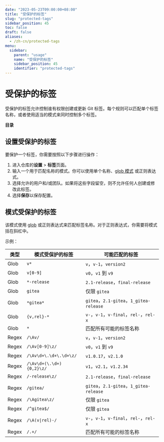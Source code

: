 ```yaml
---
date: "2023-05-23T09:00:00+08:00"
title: "受保护的标签"
slug: "protected-tags"
sidebar_position: 45
toc: false
draft: false
aliases:
  - /zh-cn/protected-tags
menu:
  sidebar:
    parent: "usage"
    name: "受保护的标签"
    sidebar_position: 45
    identifier: "protected-tags"
---
```


# 受保护的标签

受保护的标签允许控制谁有权限创建或更新 Git 标签。每个规则可以匹配单个标签名称，或者使用适当的模式来同时控制多个标签。

**目录**

## 设置受保护的标签

要保护一个标签，你需要按照以下步骤进行操作：

1. 进入仓库的**设置** > **标签**页面。
2. 输入一个用于匹配名称的模式。你可以使用单个名称、[glob 模式](https://pkg.go.dev/github.com/gobwas/glob#Compile) 或正则表达式。
3. 选择允许的用户和/或团队。如果将这些字段留空，则不允许任何人创建或修改此标签。
4. 选择**保存**以保存配置。

## 模式受保护的标签

该模式使用 [glob](https://pkg.go.dev/github.com/gobwas/glob#Compile) 或正则表达式来匹配标签名称。对于正则表达式，你需要将模式括在斜杠中。

示例：

| 类型  | 模式受保护的标签    | 可能匹配的标签                    |
| ----- | ------------------------ | --------------------------------------- |
| Glob  | `v*`                     | `v`，`v-1`，`version2`                  |
| Glob  | `v[0-9]`                 | `v0`，`v1` 到 `v9`                   |
| Glob  | `*-release`              | `2.1-release`，`final-release`          |
| Glob  | `gitea`                  | 仅限 `gitea`                            |
| Glob  | `*gitea*`                | `gitea`，`2.1-gitea`，`1_gitea-release` |
| Glob  | `{v,rel}-*`              | `v-`，`v-1`，`v-final`，`rel-`，`rel-x` |
| Glob  | `*`                      | 匹配所有可能的标签名称          |
| Regex | `/\Av/`                  | `v`，`v-1`，`version2`                  |
| Regex | `/\Av[0-9]\z/`           | `v0`，`v1` 到 `v9`                   |
| Regex | `/\Av\d+\.\d+\.\d+\z/`   | `v1.0.17`，`v2.1.0`                     |
| Regex | `/\Av\d+(\.\d+){0,2}\z/` | `v1`，`v2.1`，`v1.2.34`                 |
| Regex | `/-release\z/`           | `2.1-release`，`final-release`          |
| Regex | `/gitea/`                | `gitea`，`2.1-gitea`，`1_gitea-release` |
| Regex | `/\Agitea\z/`            | 仅限 `gitea`                            |
| Regex | `/^gitea$/`              | 仅限 `gitea`                            |
| Regex | `/\A(v\|rel)-/`          | `v-`，`v-1`，`v-final`，`rel-`，`rel-x` |
| Regex | `/.+/`                   | 匹配所有可能的标签名称          |
